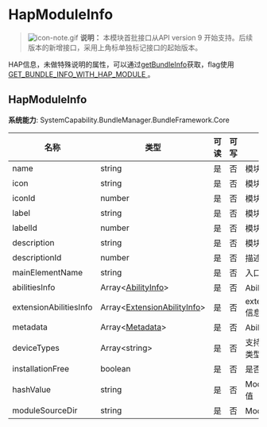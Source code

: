# HapModuleInfo

> ![icon-note.gif](public_sys-resources/icon-note.gif) **说明：**
> 本模块首批接口从API version 9 开始支持。后续版本的新增接口，采用上角标单独标记接口的起始版本。

HAP信息，未做特殊说明的属性，可以通过[getBundleInfo](js-apis-bundleManager.md#bundlemanagergetbundleinfo)获取，flag使用[GET_BUNDLE_INFO_WITH_HAP_MODULE  ](https://gitee.com/openharmony/docs/blob/master/zh-cn/application-dev/reference/apis/js-apis-bundleManager.md#bundleflag)。

## HapModuleInfo

**系统能力**: SystemCapability.BundleManager.BundleFramework.Core

| 名称                              | 类型                                                         | 可读 | 可写 | 说明                 |
| --------------------------------- | ------------------------------------------------------------ | ---- | ---- | -------------------- |
| name                              | string                                                       | 是   | 否   | 模块名称             |
| icon                              | string                                                       | 是   | 否   | 模块图标             |
| iconId                            | number                                                       | 是   | 否   | 模块图标资源id       |
| label                             | string                                                       | 是   | 否   | 模块标签             |
| labelId                           | number                                                       | 是   | 否   | 模块标签资源id       |
| description                       | string                                                       | 是   | 否   | 模块描述信息         |
| descriptionId                     | number                                                       | 是   | 否   | 描述信息资源id       |
| mainElementName                   | string                                                       | 是   | 否   | 入口ability信息      |
| abilitiesInfo                     | Array\<[AbilityInfo](js-apis-bundleManager-abilityInfo.md)>         | 是   | 否   | Ability信息          |
| extensionAbilitiesInfo            | Array\<[ExtensionAbilityInfo](js-apis-bundleManager-extensionAbilityInfo.md)> | 是   | 否   | extensionAbility信息 |
| metadata                          | Array\<[Metadata](js-apis-bundleManager-metadata.md)>               | 是   | 否   | Ability的元信息      |
| deviceTypes                       | Array\<string>                                               | 是   | 否   | 支持运行的设备类型   |
| installationFree                  | boolean                                                      | 是   | 否   | 是否支持免安装       |
| hashValue                         | string                                                       | 是   | 否   | Module的Hash值              |
| moduleSourceDir | string   | 是   | 否   | Module的路径|

